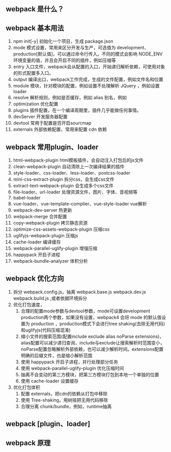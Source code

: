 ## webpack 是什么？

## webpack 基本用法 
1. npm init[-y] 初始化一个项目，生成 package.json
2. mode 模式设置，常用来区分开发与生产，可选值为 development、production[默认值]，可以通过命令行传入。不同的模式会影响 NODE_ENV 环境变量的值，并且会开启不同的插件，例如压缩等
3. entry 入口文件，webpack会从配置的入口，开始递归解析依赖，可使用对象的形式配置多入口。
4. output 编译出口，webpack工作完成，生成的文件配置，例如文件名和位置
5. module 模块，针对模块的配置，例如设置不处理解析 JQuery ，例如设置 loader
6. resolve 解析规则，例如是否缓存，例如 alias 别名，例如
7. optimization 优化配置
8. plugins 插件配置，在一个编译周期里，插件几乎能做任何事情。
9. devServer 开发服务器配置
10. devtool 常用于配置是否开启sourcmap
11. externals 外部依赖配置，常用来配置 cdn 依赖

## webpack 常用plugin、loader
1. html-webpack-plugin html模板插件，会自动注入打包后的js文件
2. clean-webpack-plugin 自动清除上一次编译结果的插件
3. style-loader、css-loader、less-loader、postcss-loader
4. mini-css-extract-plugin 拆分css，会生成css文件
5. extract-text-webpack-plugin 会生成多个css文件
6. file-loader、url-loader 处理资源文件，图片、字体、音视频等
7. babel-loader
8. vue-loader、vue-template-complier、vue-style-loader vue解析
9. webpack-dev-server 热更新
10. webpack-merge 合并配置
11. copy-webpack-plugin 拷贝静态资源
12. optimize-css-assets-webpack-plugin 压缩css
13. uglifyjs-webpack-plugin 压缩js
14. cache-loader 编译缓存
15. webpack-parallel-uglify-plugin 增强压缩
16. happypack 开启子进程
17. webpack-bundle-analyzer 体积分析


## webpack 优化方向
1. 拆分 webpack.config.js，抽离 webpack.base.js webpack.dev.js webpack.build.js ,或者依据环境拆分
2. 优化打包速度，
    1. 合理的配置mode参数与devtool参数，mode可设置development production两个参数，如果没有设置，webpack4 会将 mode 的默认值设置为 production ，production模式下会进行tree shaking(去除无用代码)和uglifyjs(代码压缩混淆)
    2. 缩小文件的搜索范围(配置include exclude alias noParse extensions)，alias配置可以减少递归查询，include与exclude让搜索解析时范围变小，noParse配置忽略解析外部依赖，也可以减少解析时间。extensions配置明确的后缀文件，也是缩小解析范围
    3. 使用 happypack 开启子进程，并行处理部分任务
    4. 使用 webpack-parallel-uglify-plugin 优化压缩时间
    5. 抽离不会变动的第三方模块，把第三方模块打包到本地一个单独的位置
    6. 使用 cache-loader 设置缓存
3. 优化打包体积
    1. 配置 externals，把cdn的依赖从打包中移除
    2. 使用 Tree-shaking，用树摇把无用代码移除
    3. 合理分离 chunk/bundle，例如，runtime抽离


## webpack [plugin、loader]


## webpack 原理